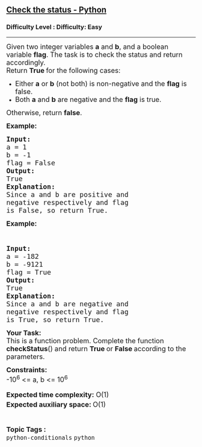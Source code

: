 <h2><a href="https://www.geeksforgeeks.org/problems/check-the-status/1?page=1&category=python&sortBy=submissions">Check the status - Python</a></h2><h3>Difficulty Level : Difficulty: Easy</h3><hr><div class="problems_problem_content__Xm_eO"><p><span style="font-size: 18px;">Given two integer variables <strong>a</strong> and <strong>b</strong>, and a boolean variable&nbsp;<strong>flag</strong>. The task is to check the status and return accordingly.<br>Return&nbsp;<strong>True&nbsp;</strong>for the following cases:</span></p>
<ul>
<li><span style="font-size: 18px;">Either&nbsp;<strong>a</strong>&nbsp;or&nbsp;<strong>b</strong> (not both) is non-negative and the <strong>flag</strong>&nbsp;is false.<br></span></li>
<li><span style="font-size: 18px;">Both&nbsp;<strong>a</strong>&nbsp;and&nbsp;<strong>b</strong> are negative and the&nbsp;<strong>flag</strong>&nbsp;is true.</span></li>
</ul>
<p><span style="font-size: 18px;">Otherwise, return <strong>false</strong>.</span></p>
<p><span style="font-size: 18px;"><strong>Example:</strong></span><span style="font-size: 18px;"><strong>&nbsp;</strong></span></p>
<pre><span style="font-size: 18px;"><strong>Input:</strong>
a = 1
b = -1
flag = False
<strong>Output:</strong>
True
<strong>Explanation:</strong>
Since a and b are positive and 
negative respectively and flag
is False, so return True.</span></pre>
<p><span style="font-size: 18px;"><strong>Example:</strong></span><span style="font-size: 18px;"><strong>&nbsp;</strong></span></p>
<p>&nbsp;</p>
<pre><span style="font-size: 18px;"><strong>Input:</strong>
a = -182
b = -9121
flag = True
<strong>Output:</strong>
True
<strong>Explanation:</strong>
Since a and b are negative and 
negative respectively and flag
is True, so return True.</span></pre>
<p><span style="font-size: 18px;"><strong>Your Task:</strong><br>This is a function problem. Complete the function <strong>checkStatus</strong>() and return <strong>True </strong>or <strong>False </strong>according to the parameters.</span></p>
<p><span style="font-size: 18px;"><strong>Constraints:</strong><br>-10<sup>6</sup> &lt;= a, b &lt;= 10<sup>6<br><br></sup><strong>Expected time complexity:</strong> O(1)<br><strong>Expected auxiliary space:&nbsp;</strong>O(1)<sup><br></sup></span></p></div><br><p><span style=font-size:18px><strong>Topic Tags : </strong><br><code>python-conditionals</code>&nbsp;<code>python</code>&nbsp;